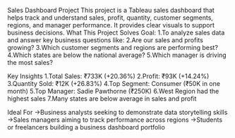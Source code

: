 Sales Dashboard Project
This project is a Tableau sales dashboard that helps track and understand sales, profit, quantity, customer segments, regions, and manager performance. It provides clear visuals to support business decisions.
What This Project Solves
Goal:
1.To analyze sales data and answer key business questions like:
2.Are our sales and profits growing?
3.Which customer segments and regions are performing best?
4.Which states are below the national average?
5.Which manager is driving the most sales?

Key Insights
1.Total Sales: ₹733K (+20.36%)
2.Profit: ₹93K (+14.24%)
3.Quantity Sold: ₹12K (+26.83%)
4.Top Segment: Consumer (₹50K in one month)
5.Top Manager: Sadie Pawthorne (₹250K)
6.West Region had the highest sales
7.Many states are below average in sales and profit

Ideal For
->Business analysts seeking to demonstrate data storytelling skills
->Sales managers aiming to track performance across regions
->Students or freelancers building a business dashboard portfolio
